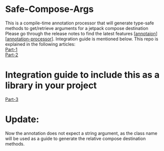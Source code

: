 # Safe-Compose-Args
This is a compile-time annotation processor that will generate type-safe methods to get/retrieve arguments for a jetpack compose destination Please go through the release notes to find the latest features [[annotaion](https://github.com/dilrajsingh1997/safe-compose-args/blob/main/AnnotationReleaseNotes.md)] [[annotation-processor](https://github.com/dilrajsingh1997/safe-compose-args/blob/main/AnnotationProcessorReleaseNotes.md)]. Integration guide is mentioned below. This repo is explained in the following articles: 
<br />
[Part-1](https://proandroiddev.com/safe-compose-arguments-an-improved-way-to-navigate-in-jetpack-compose-95c84722eec2)
<br />
[Part-2](https://proandroiddev.com/safe-compose-arguments-an-improved-way-to-navigate-in-jetpack-compose-part-2-218a6ae7a027)
<br />
# Integration guide to include this as a library in your project
[Part-3](https://proandroiddev.com/safe-compose-arguments-an-improved-way-to-navigate-in-jetpack-compose-part-3-2e5ab79b9a05)
# Update:
Now the annotation does not expect a string argument, as the class name will be used as a guide to generate the relative compose destination methods.
